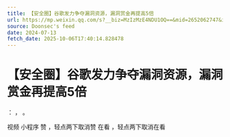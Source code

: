 ```yaml
---
title: 【安全圈】谷歌发力争夺漏洞资源，漏洞赏金再提高5倍
url: https://mp.weixin.qq.com/s?__biz=MzIzMzE4NDU1OQ==&mid=2652062747&idx=3&sn=ae5e5926e091aae0dab0734b1cf7101d
source: Doonsec's feed
date: 2024-07-13
fetch_date: 2025-10-06T17:40:14.828478
---
```


# 【安全圈】谷歌发力争夺漏洞资源，漏洞赏金再提高5倍

：
，
。

视频
小程序
赞
，轻点两下取消赞
在看
，轻点两下取消在看